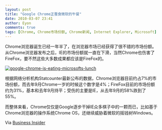 ```yaml
---
layout: post
title: "Google Chrome正蚕食微软的午餐"
date: 2010-03-07 23:41
author: Eyon
comments: true
tags: [Chrome, Chrome市场份额, Chrome新闻, Internet Explorer, Microsoft]
---
```

Chrome浏览器诞生已经一年半了，在浏览器市场已经获得了很不错的市场份额。从Chrome浏览器发布之后，IE的市场份额就一直在下滑，当然Chrome也伤害了FireFox，要不然这些大多数成果都应该是FireFox的。

<a href="http://img.chromi.org/2010/03/google-chrome-is-eating-microsofts-lunch.jpg">![](http://img.chromi.org/2010/03/google-chrome-is-eating-microsofts-lunch.jpg "google-chrome-is-eating-microsofts-lunch")</a>

根据网络分析机构Statcounter最新公布的数据，Chrome浏览器目前约占7%的市场份额，而去年9月Chrome一岁的时候这个数字是4%；FireFox目前的市场份额约为31%，基本和去年9月持平；受伤的主要是IE，从去年9月的58%跌到了55%。

而整体来看，Chrome仅仅是Google逐步干掉IE众多棋子中的一颗而已，比如基于Chrome浏览器的操作系统Chrome OS，还继续威胁着微软的摇钱树Windows。

Via [Business Insider](http://www.businessinsider.com/charts-of-the-week-google-chrome-is-eating-microsofts-lunch-2010-3#google-chrome-is-eating-microsofts-lunch-2)
